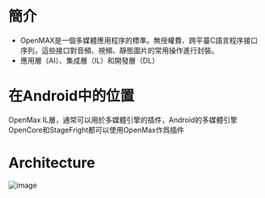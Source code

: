 # 簡介
* OpenMAX是一個多媒體應用程序的標準。無授權費、跨平臺C語言程序接口序列，這些接口對音頻、視頻、靜態圖片的常用操作進行封裝。
* 應用層（AI）、集成層（IL）和開發層（DL）
# 在Android中的位置
OpenMax IL層，通常可以用於多媒體引擎的插件，Android的多媒體引擎OpenCore和StageFright都可以使用OpenMax作爲插件

# Architecture
![image](https://user-images.githubusercontent.com/32256068/111966092-7a830f80-8b31-11eb-9029-c0b6cffc02c4.png)
